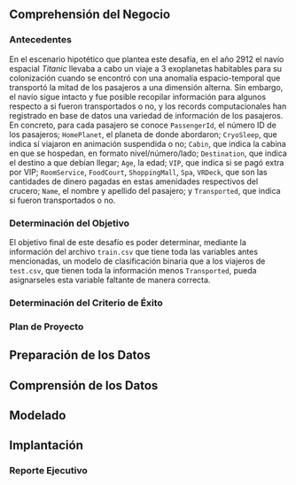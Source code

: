 ## Comprehensión del Negocio

### Antecedentes

En el escenario hipotético que plantea este desafía, en el año 2912 el navío espacial *Titanic* llevaba a cabo un viaje a 3 exoplanetas habitables para su colonización cuando se encontró con una anomalía espacio-temporal que transportó la mitad de los pasajeros a una dimensión alterna. Sin embargo, el navío sigue intacto y fue posible recopilar información para algunos respecto a si fueron transportados o no, y los records computacionales han registrado en base de datos una variedad de información de los pasajeros. En concreto, para cada pasajero se conoce `PassengerId`, el número ID de los pasajeros; `HomePlanet`, el planeta de donde abordaron; `CryoSleep`, que indica sí viajaron en animación suspendida o no; `Cabin`, que indica la cabina en que se hospedan, en formato nivel/número/lado; `Destination`, que indica el destino a que debían llegar; `Age`, la edad; `VIP`, que indica si se pagó extra por VIP; `RoomService`, `FoodCourt`, `ShoppingMall`, `Spa`, `VRDeck`, que son las cantidades de dinero pagadas en estas amenidades respectivos del crucero; `Name`, el nombre y apellido del pasajero; y `Transported`, que indica si fueron transportados o no. 

### Determinación del Objetivo

El objetivo final de este desafío es poder determinar, mediante la información del archivo `train.csv` que tiene toda las variables antes mencionadas, un modelo de clasificación binaria que a los viajeros de `test.csv`, que tienen toda la información menos `Transported`, pueda asignarseles esta variable faltante de manera correcta. 

### Determinación del Criterio de Éxito



### Plan de Proyecto

## Preparación de los Datos


## Comprensión de los Datos

## Modelado

## Implantación

### Reporte Ejecutivo
